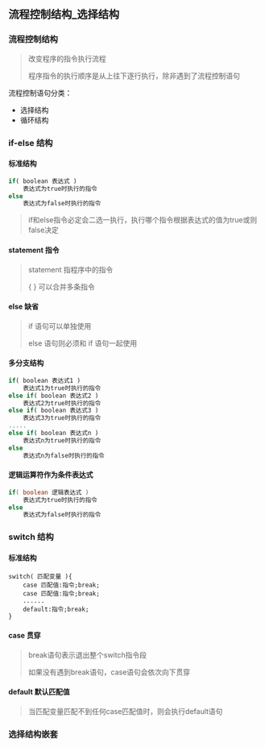 ## 流程控制结构_选择结构

### 流程控制结构

> 改变程序的指令执行流程
> 
> 程序指令的执行顺序是从上往下逐行执行，除非遇到了流程控制语句

流程控制语句分类：

+ 选择结构
+ 循环结构

### if-else 结构

#### 标准结构

```javascript
if( boolean 表达式 )
    表达式为true时执行的指令
else
    表达式为false时执行的指令
```

> if和else指令必定会二选一执行，执行哪个指令根据表达式的值为true或则false决定

#### statement 指令

> statement 指程序中的指令
> 
> {  } 可以合并多条指令

#### else 缺省

> if 语句可以单独使用
> 
> else 语句则必须和 if 语句一起使用

#### 多分支结构

```javascript
if( boolean 表达式1 )
    表达式1为true时执行的指令
else if( boolean 表达式2 )
    表达式2为true时执行的指令
else if( boolean 表达式3 )
    表达式3为true时执行的指令
.....
else if( boolean 表达式n )
    表达式n为true时执行的指令
else
    表达式n为false时执行的指令
```

#### 逻辑运算符作为条件表达式

```java
if( boolean 逻辑表达式 )
    表达式为true时执行的指令
else
    表达式为false时执行的指令
```

### switch 结构

#### 标准结构

```javas
switch( 匹配变量 ){
    case 匹配值:指令;break;
    case 匹配值:指令;break;
    ......
    default:指令;break;
}
```

#### case 贯穿

> break语句表示退出整个switch指令段
> 
> 如果没有遇到break语句，case语句会依次向下贯穿

#### default 默认匹配值

> 当匹配变量匹配不到任何case匹配值时，则会执行default语句

### 选择结构嵌套
